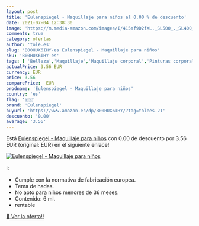 ```yaml
---
layout: post
title: 'Eulenspiegel - Maquillaje para niños al 0.00 % de descuento'
date: 2021-07-04 12:38:30
image: 'https://m.media-amazon.com/images/I/415Yf9D2fXL._SL500_._SL400_.jpg'
comments: true
category: ofertas
author: 'tole.es'
slug: 'B00HUX6IHY-es Eulenspiegel - Maquillaje para niños'
sku: 'B00HUX6IHY-es'
tags: [ 'Belleza','Maquillaje','Maquillaje corporal','Pinturas corporales','eulenspiegel','maquillaje', ]
actualPrice: 3.56 EUR
currency: EUR
price: 3.56
comparePrice:  EUR
prodname: 'Eulenspiegel - Maquillaje para niños'
country: 'es'
flag: '🇪🇸'
brand: 'Eulenspiegel'
buyurl: 'https://www.amazon.es/dp/B00HUX6IHY/?tag=tolees-21'
descuento: '0.00'
average: '3.56'
---
```


Está [Eulenspiegel - Maquillaje para niños](https://www.amazon.es/dp/B00HUX6IHY/?tag=tolees-21) con 0.00 de descuento por 3.56 EUR (original:  EUR) en el siguiente enlace!

[![Eulenspiegel - Maquillaje para niños](https://m.media-amazon.com/images/I/415Yf9D2fXL._SL500_._SL400_.jpg)](https://www.amazon.es/dp/B00HUX6IHY/?tag=tolees-21)

ℹ️:

- Cumple con la normativa de fabricación europea.
- Tema de hadas.
- No apto para niños menores de 36 meses.
- Contenido: 6 ml.
- rentable

[🛒 Ver la oferta!!](https://www.amazon.es/dp/B00HUX6IHY/?tag=tolees-21)
